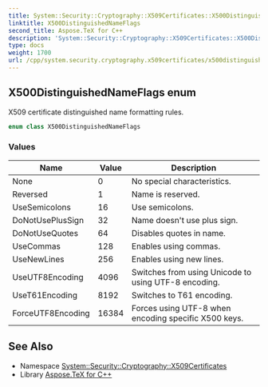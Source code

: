 ```yaml
---
title: System::Security::Cryptography::X509Certificates::X500DistinguishedNameFlags enum
linktitle: X500DistinguishedNameFlags
second_title: Aspose.TeX for C++
description: 'System::Security::Cryptography::X509Certificates::X500DistinguishedNameFlags enum. X509 certificate distinguished name formatting rules in C++.'
type: docs
weight: 1700
url: /cpp/system.security.cryptography.x509certificates/x500distinguishednameflags/
---
```

## X500DistinguishedNameFlags enum


X509 certificate distinguished name formatting rules.

```cpp
enum class X500DistinguishedNameFlags
```

### Values

| Name | Value | Description |
| --- | --- | --- |
| None | 0 | No special characteristics. |
| Reversed | 1 | Name is reserved. |
| UseSemicolons | 16 | Use semicolons. |
| DoNotUsePlusSign | 32 | Name doesn't use plus sign. |
| DoNotUseQuotes | 64 | Disables quotes in name. |
| UseCommas | 128 | Enables using commas. |
| UseNewLines | 256 | Enables using new lines. |
| UseUTF8Encoding | 4096 | Switches from using Unicode to using UTF-8 encoding. |
| UseT61Encoding | 8192 | Switches to T61 encoding. |
| ForceUTF8Encoding | 16384 | Forces using UTF-8 when encoding specific X500 keys. |

## See Also

* Namespace [System::Security::Cryptography::X509Certificates](../)
* Library [Aspose.TeX for C++](../../)
